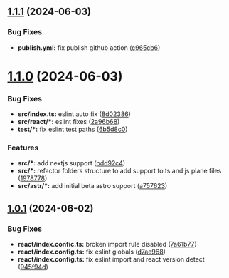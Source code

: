 ## [1.1.1](https://github.com/santi020k/eslint-config-santi020k/compare/v1.1.0...v1.1.1) (2024-06-03)


### Bug Fixes

* **publish.yml:** fix publish github action ([c965cb6](https://github.com/santi020k/eslint-config-santi020k/commit/c965cb62edb95291e950b92d5f725a58bdd95773))



# [1.1.0](https://github.com/santi020k/eslint-config-santi020k/compare/v1.0.1...v1.1.0) (2024-06-03)


### Bug Fixes

* **src/index.ts:** eslint auto fix ([8d02386](https://github.com/santi020k/eslint-config-santi020k/commit/8d02386a1d90a3ee7efe5ef0e08ffdc492a62be7))
* **src/react/*:** eslint fixes ([2a96b68](https://github.com/santi020k/eslint-config-santi020k/commit/2a96b68ff1fa94dafcb44ec4a021e3fc783f94d1))
* **test/*:** fix eslint test paths ([6b5d8c0](https://github.com/santi020k/eslint-config-santi020k/commit/6b5d8c0a6adae7227ce201848e2366ea9e0b71d5))


### Features

* **src/*:** add nextjs support ([bdd92c4](https://github.com/santi020k/eslint-config-santi020k/commit/bdd92c4f81f1eae626adb4f7f5cd4e8886e4fd9d))
* **src/*:** refactor folders structure to add support to ts and js plane files ([1978778](https://github.com/santi020k/eslint-config-santi020k/commit/197877854fc590b3122098420a4c2d8432bd6df8))
* **src/astr/*:** add initial beta astro support ([a757623](https://github.com/santi020k/eslint-config-santi020k/commit/a757623e221776ef60b0a756ed58269af3f0d3da))



## [1.0.1](https://github.com/santi020k/eslint-config-santi020k/compare/945f94d50521c8986601dd6258d7bf1eb4ff0283...v1.0.1) (2024-06-02)


### Bug Fixes

* **react/index.confic.ts:** broken import rule disabled ([7a61b77](https://github.com/santi020k/eslint-config-santi020k/commit/7a61b7746f2da0d8fc463cf5ae3a670b907ab21c))
* **react/index.config.ts:** fix eslint globals ([d7ae968](https://github.com/santi020k/eslint-config-santi020k/commit/d7ae9689a1b015c43872f0b74b240693c6517f6b))
* **react/index.config.ts:** fix eslint import and react version detect ([945f94d](https://github.com/santi020k/eslint-config-santi020k/commit/945f94d50521c8986601dd6258d7bf1eb4ff0283))



